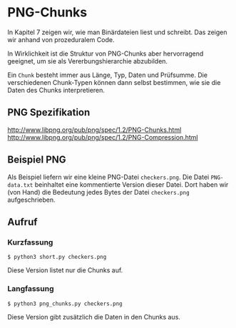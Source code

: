 PNG-Chunks
==========

In Kapitel 7 zeigen wir, wie man Binärdateien liest und schreibt.
Das zeigen wir anhand von prozeduralem Code.

In Wirklichkeit ist die Struktur von PNG-Chunks aber hervorragend geeignet, um
sie als Vererbungshierarchie abzubilden.

Ein `Chunk` besteht immer aus Länge, Typ, Daten und Prüfsumme.
Die verschiedenen Chunk-Typen können dann selbst bestimmen,
wie sie die Daten des Chunks interpretieren.


PNG Spezifikation
-----------------

http://www.libpng.org/pub/png/spec/1.2/PNG-Chunks.html
http://www.libpng.org/pub/png/spec/1.2/PNG-Compression.html


Beispiel PNG
------------

Als Beispiel liefern wir eine kleine PNG-Datei `checkers.png`.
Die Datei `PNG-data.txt` beinhaltet eine kommentierte Version dieser Datei.
Dort haben wir (von Hand) die Bedeutung jedes Bytes der Datei `checkers.png`
aufgeschrieben.


Aufruf
------

### Kurzfassung

    $ python3 short.py checkers.png

Diese Version listet nur die Chunks auf.

### Langfassung

    $ python3 png_chunks.py checkers.png

Diese Version gibt zusätzlich die Daten in den Chunks aus.